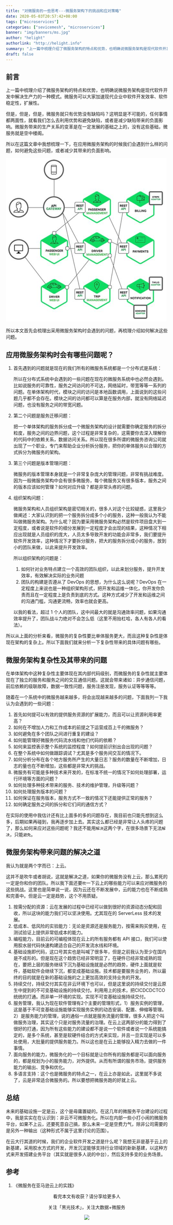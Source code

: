 ```yaml
---
title: "对微服务的一些思考---微服务架构下的挑战和应对策略"
date: 2020-05-03T20:57:42+08:00
tags: ["microservices"]
categories: ["sevicemesh", "microservices"]
banner: "img/banners/ms.jpg"
author: "helight"
authorlink: "http://helight.info"
summary: "上一篇中梳理介绍了微服务架构的特点和优势，也明确说微服务架构是现代软件开发中解决生产力的一种模式。微服务可以大家加速现代企业中软件开发效率、软件稳定性，扩展性。"
draft: false
---
```


## 前言
上一篇中梳理介绍了微服务架构的特点和优势，也明确说微服务架构是现代软件开发中解决生产力的一种模式。微服务可以大家加速现代企业中软件开发效率、软件稳定性，扩展性。

但是，但是，但是，微服务就只有优势没有缺陷吗？这明显是不可能的，任何事情都两面性，就看我们怎么去利用优势和避免缺陷，或者是减少缺陷带来的负面影响。微服务带来的生产关系的变革是在一定发展的基础之上的，没有这些基础，微服务就是空中楼阁。

所以在这篇文章中我想梳理一下，在应用微服务架构的时候我们会遇到什么样的问题，如何避免这些问题，或者减少其带来的负面影响。

![](imgs/ms.jpg)

所以本文首先会梳理出采用微服务架构时会遇到的问题，再梳理介绍如何解决这些问题。

## 应用微服务架构时会有哪些问题呢？
1. 首先遇到的问题就是现在的我们所有的微服务系统都是一个分布式是系统：
   
   所以在分布式系统中会遇到的一些问题在现在的微服务系统中也必然会遇到。比如说服务的可靠性，服务之间访问的不可达，网络延时，带宽等等一系列的问题。在单体架构时代，模块之间的访问是本地函数调用，上面说到的这些问题几乎都不会存在。模块之间的访问都可以算是在服务内部，就没有网络延迟问题，也没有服务之间的带宽问题。

2. 第二个问题是服务迁移问题：
   
   把一个单体架构的服务拆分成一个微服务架构的设计就需要你确定服务的拆分粒度，服务之间的边界问题，这个过程是非常复杂的，这需要你去深入理解你的代码中的依赖关系，数据访问关系。所以现在很多所谓的微服务咨询公司就出现了一个职业，专门来帮助企业分析拆分服务，把你的单体服务以合理的方式拆分为微服务的架构。

3. 第三个问题是版本管理问题：
   
   微服务的版本管理本身就是一个非常复杂庞大的管理问题，非常有挑战难度。因为一般微服务架构中会有很多微服务，每个微服务又有很多版本，服务之间的版本应该如何管理？如何对应升级？都是非常头疼的问题。

4. 组织架构问题：
   
   微服务架构和人员组织架构是密切相关的，很多人对这个比较疑惑，这里我少做阐述：大家认识到的把一个服务拆分成多个小的服务，这种一般我认为不能叫做微服务架构。为什么呢？因为要采用微服务架构必然是软件项目盘大到一定程度，或者说是软件的细分发展到一定程度才会出现的结果，这种情况下相应出现就是人员组织的庞大，人员太多导致开发的功能会非常多，我们要提升软件开发效率，这种情况下才要拆分服务，把大的服务拆分成小的服务，放到小的团队来做，以此来提升开发效率。

   所以组织架构的问题是：
   1. 如何针对业务特点建立一个高效的团队组织，以此来划分服务，提升开发效率，有效解决实际的业务问题
   2. 团队的构建是否遵从了 DevOps 的思想，为什么这么说呢？DevOps 在一定程度上来说也是一种组织架构形式，把开发和运维一体化，你开发你负责而且在一定程度上是负责到底的方式。这种方式减少了开发和运维之间的沟通门槛，沟通更流畅，效率也就会更高。
   
   以我的看法，超过 1 个人的团队，这中间最大的就是沟通效率问题，如果沟通效率提升了，团队战斗力绝对不会怎么低（这里不用抬杠哈，各人有各人的看法）。

所以从上面的分析来看，微服务的复杂性要比单体服务更大，而且这种复杂性是体现在架构的复杂上。所以下面我们就来分析一下复杂性带来的具体问题有哪些。

## 微服务架构复杂性及其带来的问题

在单体架构中这种复杂性主要体现在其内部代码级别，而微服务的复杂性就主要体现在了独立的服务和服务之间的交互通信问题。这就会带来诸如：异步通信问题，前后依赖的级联故障，数据一致性问题，服务注册发现，服务认证等等等等。

随着在一个系统中的微服务越来越多，将会出现越来越多的问题，下面我列一下我认为会遇到的一些问题：

1. 首先如何提可以有效的提供服务资源的扩展能力，而且可以让资源利用率更高？
2. 如何在不增加人力和工作成本的前提之下运营成百上千的微服务？
3. 如何避免在多个团队之间进行重复的建设？
4. 如何能管理好微服务代码流水线和他们代码的依赖？
5. 如何来监控表示整个系统的监控程度？如何提前识别出会出现的问题？
6. 在整个系统中如何做跟踪调试？尤其是多个服务间交互的情况下。
7. 如何分析分布在各个地方服务所产生的大量日志？服务的数量在不断增加，日志的量也在不断增加，这些都是非常大的挑战。
8. 微服务有可能是多种技术来开发的，在标准不统一的情况下如何处理部署，运行环境等方面的问题？
9. 如何处理多种技术带来的服务、技术的维护管理，升级等问题？
10. 如何处理服务版本的问题？
11. 如何保证在服务版本，服务方式不一致的情况下还能提供正常的服务？
12. 如何确定服务之间的拆分和它们间的通信方式？

在实际的使用中我估计还有比上面多的多的问题存在，我目前也只能先想到这么多，后期如果再碰到，我再逐步加上去。其实这么都已经是非常让人头疼的问题了，那么如何来应对这些问题呢？我还不能用`解决`这两个字，在很多场景下无法`解决`，只能`避免`。

## 微服务架构带来问题的解决之道

我认为就是两个字而已：上云。

这并不是吹牛或者胡说，这就是解决之道，如果你的微服务没有上云，那么累死的一定是你和你的团队。所以我下面还要`吹`一下云上的哪些能力可以来应对微服务的这些挑战。这里也是简单说一说，因为云还在不断发展中，云的能力也在不断成熟和完善中。但是云一定是趋势，这个不用质疑。

1. 按需分配的资源：云在发展的过程中已经可以做到很好的资源动态分配和回收，所以这块的能力我们可以坚决使用。尤其现在的 ServerLess 技术的发展。
2. 低成本、低风险的实验能力：无论是资源还是服务能力，按需来购买使用，在测试验证上提供非常低成本的能力。
3. 编程能力，目前云的可编程体现在云上的所有服务都有 API 接口，我们可以使用胶水层代码快速构建适合自己的开发流水线和环境。
4. 基础设施即代码，这口号其实也是叫喊了很多年，但是之前我认为至少在国内是不成形的。但是现在这个趋势已经非常明显了，在硬件已经非常成熟的现在，要把上层的服务继续下沉为基础设施就是必然的趋势，硬件上面就是软件，基础软件会继续下沉，都变成基础设施。技术都是要服务业务的，所以最终的目的就是在新的基础设施的之上更加高效的支持业务的开发。
5. 持续交付，持续交付其实在非云环境下也可以，但是这里说的持续交付是云原生中提到的不可变基础设施的持续交付。利用用上的技术，把CICDCDCTCO统统的打通。而非单一环境的实现。实现不可变基础设施持续交付。
6. 服务管理，我认为现在软件管理有2个主要的管理形式，1）服务实例的管理，这是基于不可变基础设施能够实现服务实例的动态安装、配置、伸缩等管理。2）是服务能力的管理，说的通俗一点就是服务流量的管理，很多人把这个叫做服务治理，其实这个只是对服务流量的治理。在云上这两部分的能力得到了很好的打通，因为所有这些能力的建设都不是说一个软件或者说一个系统能搞定的，是多个系统，甚至是软硬件结合的方式来实现，并且一旦实现是可以多处使用，大批量的提供服务能力。所以这也是在云上能够投入精力去做的一件事情。
7. 面向服务的能力，微服务化的一个目标就是让你所有的服务都是可以面向服务的，都是规划为小的服务能力，对外提供。从而有所谓的服务市场，提供服务能力的输出、竞争和优化。
8. 多语言支持：这个也是微服务的特点之一，在云上亦是如此，这里就不多说了，云是非常适合微服务的。所以要想把微服务跑的好就上云。


## 总结
未来的基础设施一定是云，这个是毋庸置疑的。在这几年的微服务平台建设的过程中，我是实实在在认识到：非云不可微服务化。所以在内部一些小打小闹的微服务平台，如果不上云，还要死意自己搞，那么未来一定是空费力气，除非公司需要的是另外一种输出（这种形式不属于这里讨论的范围）。

在云大行其道的时候，我们的企业软件开发之道是什么呢？我想无非是基于云上的新基建，采用胶水方式的开发，开发沉淀能够支持行业领域的新新基建，以这种方式来开发搭建业务平台（其实就是很多人说的中台），然后支持多变的业务场景。

## 参考
1. 《微服务在亚马逊云上的实践》

<center>
看完本文有收获？请分享给更多人

关注「黑光技术」，关注大数据+微服务

![](/img/qrcode_helight_tech.jpg)
</center>